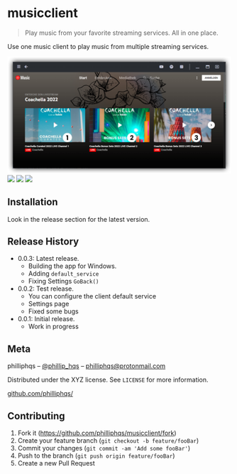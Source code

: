 # musicclient
> Play music from your favorite streaming services. All in one place. 

Use one music client to play music from multiple streaming services. 

![](assets/screenshot.png)
![](https://img.shields.io/github/downloads/philliphqs/musicclient/total?style=for-the-badge)
![](https://img.shields.io/github/issues/philliphqs/musicclient?style=for-the-badge)
![](https://img.shields.io/github/sponsors/philliphqs?style=for-the-badge)

## Installation

Look in the release section for the latest version.

## Release History

* 0.0.3: Latest release.
    * Building the app for Windows.
    * Adding ``default_service``
    * Fixing Settings ``GoBack()`` 
* 0.0.2: Test release.
    * You can configure the client default service
    * Settings page
    * Fixed some bugs
* 0.0.1: Initial release.
    * Work in progress

## Meta

philliphqs – [@phillip_hqs](https://twitter.com/phillip_hqs) – philliphqs@protonmail.com

Distributed under the XYZ license. See ``LICENSE`` for more information.

[github.com/philliphqs/](https://github.com/philliphqs/)

## Contributing

1. Fork it (<https://github.com/philliphqs/musicclient/fork>)
2. Create your feature branch (`git checkout -b feature/fooBar`)
3. Commit your changes (`git commit -am 'Add some fooBar'`)
4. Push to the branch (`git push origin feature/fooBar`)
5. Create a new Pull Request


